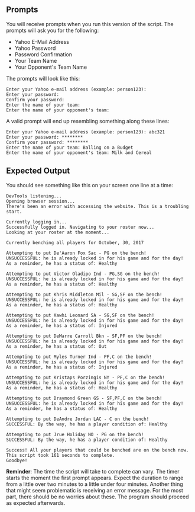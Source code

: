 ## Prompts

You will receive prompts when you run this version of the script. The prompts will ask you for the following:

- Yahoo E-Mail Address
- Yahoo Password
- Password Confirmation
- Your Team Name
- Your Opponent's Team Name

The prompts will look like this:

```
Enter your Yahoo e-mail address (example: person123):
Enter your password:
Confirm your password:
Enter the name of your team:
Enter the name of your opponent's team:
```

A valid prompt will end up resembling something along these lines:

```
Enter your Yahoo e-mail address (example: person123): abc321
Enter your password: ********
Confirm your password: ********
Enter the name of your team: Balling on a Budget
Enter the name of your opponent's team: Milk and Cereal
```

## Expected Output

You should see something like this on your screen one line at a time:

```
DevTools listening...
Opening browser session...
There's been an error with accessing the website. This is a troubling start.

Currently logging in...
Successfully logged in. Navigating to your roster now...
Looking at your roster at the moment...

Currently benching all players for October, 30, 2017

Attempting to put De'Aaron Fox Sac - PG on the bench!
UNSUCCESSFUL: he is already locked in for his game and for the day!
As a reminder, he has a status of: Healthy

Attempting to put Victor Oladipo Ind - PG,SG on the bench!
UNSUCCESSFUL: he is already locked in for his game and for the day!
As a reminder, he has a status of: Healthy

Attempting to put Khris Middleton Mil - SG,SF on the bench!
UNSUCCESSFUL: he is already locked in for his game and for the day!
As a reminder, he has a status of: Healthy

Attempting to put Kawhi Leonard SA - SG,SF on the bench!
UNSUCCESSFUL: he is already locked in for his game and for the day!
As a reminder, he has a status of: Injured

Attempting to put DeMarre Carroll Bkn - SF,PF on the bench!
UNSUCCESSFUL: he is already locked in for his game and for the day!
As a reminder, he has a status of: Out

Attempting to put Myles Turner Ind - PF,C on the bench!
UNSUCCESSFUL: he is already locked in for his game and for the day!
As a reminder, he has a status of: Injured

Attempting to put Kristaps Porzingis NY - PF,C on the bench!
UNSUCCESSFUL: he is already locked in for his game and for the day!
As a reminder, he has a status of: Healthy

Attempting to put Draymond Green GS - SF,PF,C on the bench!
UNSUCCESSFUL: he is already locked in for his game and for the day!
As a reminder, he has a status of: Healthy

Attempting to put DeAndre Jordan LAC - C on the bench!
SUCCESSFUL: By the way, he has a player condition of: Healthy

Attempting to put Jrue Holiday NO - PG on the bench!
SUCCESSFUL: By the way, he has a player condition of: Healthy

Success! All your players that could be benched are on the bench now.
This script took 161 seconds to complete.
Goodbye!
```

**Reminder**: The time the script will take to complete can vary. The timer starts the moment the first prompt appears. Expect the duration to range from a little over two minutes to a little under four minutes. Another thing that might seem problematic is receiving an error message. For the most part, there should be no worries about these. The program should proceed as expected afterwards.
